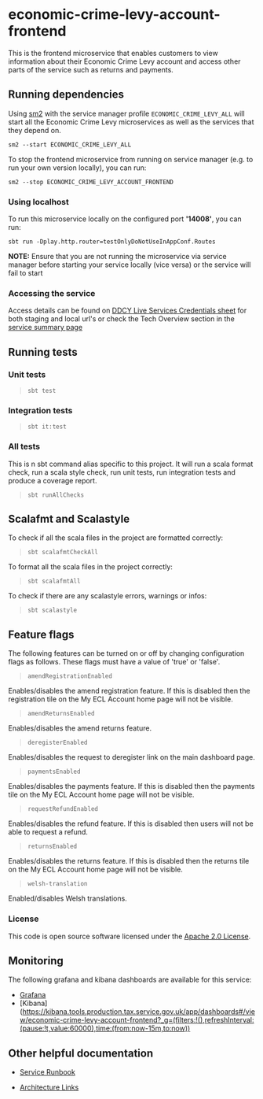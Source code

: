 # economic-crime-levy-account-frontend

This is the frontend microservice that enables customers to view information about their Economic Crime Levy account
and access other parts of the service such as returns and payments.


## Running dependencies

Using [sm2](https://github.com/hmrc/sm2)
with the service manager profile `ECONOMIC_CRIME_LEVY_ALL` will start
all the Economic Crime Levy microservices as well as the services
that they depend on.

```
sm2 --start ECONOMIC_CRIME_LEVY_ALL
```

To stop the frontend microservice from running on service manager (e.g. to run your own version locally), you can run:

```
sm2 --stop ECONOMIC_CRIME_LEVY_ACCOUNT_FRONTEND 
```


### Using localhost

To run this microservice locally on the configured port **'14008'**, you can run:

```
sbt run -Dplay.http.router=testOnlyDoNotUseInAppConf.Routes
```

**NOTE:** Ensure that you are not running the microservice via service manager before starting your service locally (vice versa) or the service will fail to start


### Accessing the service

Access details can be found on
[DDCY Live Services Credentials sheet](https://docs.google.com/spreadsheets/d/1ecLTROmzZtv97jxM-5LgoujinGxmDoAuZauu2tFoAVU/edit?gid=1186990023#gid=1186990023)
for both staging and local url's or check the Tech Overview section in the
[service summary page ](https://confluence.tools.tax.service.gov.uk/display/ELSY/ECL+Service+Summary)


## Running tests

### Unit tests

> `sbt test`

### Integration tests

> `sbt it:test`

### All tests

This is n sbt command alias specific to this project. It will run a scala format
check, run a scala style check, run unit tests, run integration tests and produce a coverage report.
> `sbt runAllChecks`

## Scalafmt and Scalastyle

To check if all the scala files in the project are formatted correctly:
> `sbt scalafmtCheckAll`

To format all the scala files in the project correctly:
> `sbt scalafmtAll`

To check if there are any scalastyle errors, warnings or infos:
> `sbt scalastyle`

## Feature flags

The following features can be turned on or off by changing configuration flags as follows.
These flags must have a value of 'true' or 'false'.

> `amendRegistrationEnabled`

Enables/disables the amend registration feature.
If this is disabled then the registration tile on the My ECL Account home page will not be visible.

> `amendReturnsEnabled`

Enables/disables the amend returns feature.

> `deregisterEnabled`

Enables/disables the request to deregister link on the main dashboard page.

> `paymentsEnabled`

Enables/disables the payments feature.
If this is disabled then the payments tile on the My ECL Account home page will not be visible.

> `requestRefundEnabled`

Enables/disables the refund feature.
If this is disabled then users will not be able to request a refund.

> `returnsEnabled`

Enables/disables the returns feature.
If this is disabled then the returns tile on the My ECL Account home page will not be visible.

> `welsh-translation`

Enabled/disables Welsh translations.

### License

This code is open source software licensed under
the [Apache 2.0 License]("http://www.apache.org/licenses/LICENSE-2.0.html").


## Monitoring

The following grafana and kibana dashboards are available for this service:

* [Grafana](https://grafana.tools.production.tax.service.gov.uk/d/economic-crime-levy-account-frontend/economic-crime-levy-account-frontend?orgId=1&from=now-24h&to=now&timezone=browser&var-ecsServiceName=ecs-economic-crime-levy-account-frontend-public-Service-hLAZ5bhk3bGW&var-ecsServicePrefix=ecs-economic-crime-levy-account-frontend-public&refresh=15m)
* [Kibana](https://kibana.tools.production.tax.service.gov.uk/app/dashboards#/view/economic-crime-levy-account-frontend?_g=(filters:!(),refreshInterval:(pause:!t,value:60000),time:(from:now-15m,to:now))

## Other helpful documentation

* [Service Runbook](https://confluence.tools.tax.service.gov.uk/display/ELSY/Economic+Crime+Levy+%28ECL%29+Runbook)

* [Architecture Links](https://confluence.tools.tax.service.gov.uk/pages/viewpage.action?pageId=859504759)